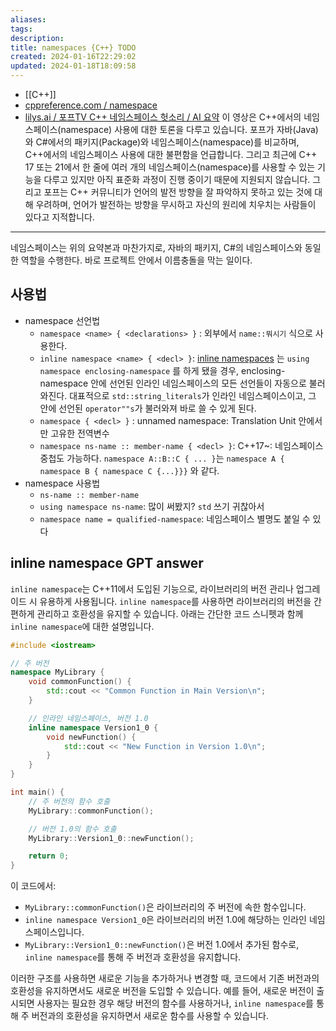 ```yaml
---
aliases: 
tags: 
description:
title: namespaces {C++} TODO
created: 2024-01-16T22:29:02
updated: 2024-01-18T18:09:58
---
```

 - [[C++]]
 - [cppreference.com / namespace](https://en.cppreference.com/w/cpp/language/namespace)
 - [lilys.ai / 포프TV C++ 네임스페이스 헛소리 / AI 요약](https://lilys.ai/digest/165087?sId=phPR4YsoreY&source=video&result=summaryNote&isBlogRequested=false&s=1)  이 영상은 C++에서의 네임스페이스(namespace) 사용에 대한 토론을 다루고 있습니다. 포프가 자바(Java)와 C#에서의 패키지(Package)와 네임스페이스(namespace)를 비교하며, C++에서의 네임스페이스 사용에 대한 불편함을 언급합니다. 그리고 최근에 C++ 17 또는 21에서 한 줄에 여러 개의 네임스페이스(namespace)를 사용할 수 있는 기능을 다루고 있지만 아직 표준화 과정이 진행 중이기 때문에 지원되지 않습니다. 그리고 포프는 C++ 커뮤니티가 언어의 발전 방향을 잘 파악하지 못하고 있는 것에 대해 우려하며, 언어가 발전하는 방향을 무시하고 자신의 원리에 치우치는 사람들이 있다고 지적합니다. 
---

네임스페이스는 위의 요약본과 마찬가지로, 자바의 패키지, C#의 네임스페이스와 동일한 역할을 수행한다. 바로 프로젝트 안에서 이름충돌을 막는 일이다. 

## 사용법

- namespace 선언법
	- `namespace <name> { <declarations> }` : 외부에서 `name::뭐시기` 식으로 사용한다.
	- `inline namespace <name> { <decl> }`: [inline namespaces](https://en.cppreference.com/w/cpp/language/namespace#Inline_namespaces) 는 `using namespace enclosing-namespace` 를 하게 됐을 경우, enclosing-namespace 안에 선언된 인라인 네임스페이스의 모든 선언들이 자동으로 불러와진다. 대표적으로 `std::string_literals`가 인라인 네임스페이스이고, 그 안에 선언된 `operator""s`가 불러와져 바로 쓸 수 있게 된다.
	- `namespace { <decl> }` : unnamed namespace: Translation Unit 안에서만 고유한 전역변수
	- `namespace ns-name :: member-name { <decl> }`: C++17~: 네임스페이스 중첩도 가능하다. `namespace A::B::C { ... }`는 `namespace A { namespace B { namespace C {...}}}` 와 같다.
- namespace 사용법
	- `ns-name :: member-name`
	- `using namespace ns-name`: 많이 써봤지? `std` 쓰기 귀찮아서
	- `namespace name = qualified-namespace`: 네임스페이스 별명도 붙일 수 있다

## inline namespace GPT answer

`inline namespace`는 C++11에서 도입된 기능으로, 라이브러리의 버전 관리나 업그레이드 시 유용하게 사용됩니다. `inline namespace`를 사용하면 라이브러리의 버전을 간편하게 관리하고 호환성을 유지할 수 있습니다. 아래는 간단한 코드 스니펫과 함께 `inline namespace`에 대한 설명입니다.

```cpp
#include <iostream>

// 주 버전
namespace MyLibrary {
    void commonFunction() {
        std::cout << "Common Function in Main Version\n";
    }

    // 인라인 네임스페이스, 버전 1.0
    inline namespace Version1_0 {
        void newFunction() {
            std::cout << "New Function in Version 1.0\n";
        }
    }
}

int main() {
    // 주 버전의 함수 호출
    MyLibrary::commonFunction();

    // 버전 1.0의 함수 호출
    MyLibrary::Version1_0::newFunction();

    return 0;
}
```

이 코드에서:

- `MyLibrary::commonFunction()`은 라이브러리의 주 버전에 속한 함수입니다.
- `inline namespace Version1_0`은 라이브러리의 버전 1.0에 해당하는 인라인 네임스페이스입니다.
- `MyLibrary::Version1_0::newFunction()`은 버전 1.0에서 추가된 함수로, `inline namespace`를 통해 주 버전과 호환성을 유지합니다.

이러한 구조를 사용하면 새로운 기능을 추가하거나 변경할 때, 코드에서 기존 버전과의 호환성을 유지하면서도 새로운 버전을 도입할 수 있습니다. 예를 들어, 새로운 버전이 출시되면 사용자는 필요한 경우 해당 버전의 함수를 사용하거나, `inline namespace`를 통해 주 버전과의 호환성을 유지하면서 새로운 함수를 사용할 수 있습니다.
